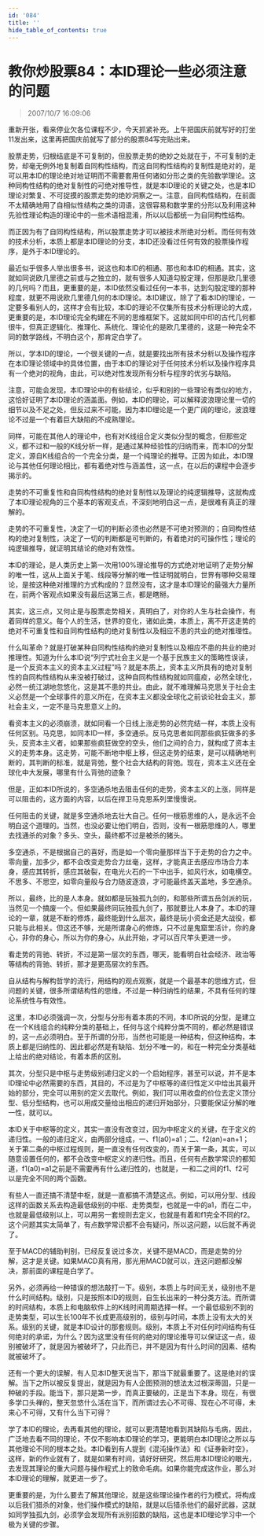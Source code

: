 ```yaml
---
id: '084'
title: ''
hide_table_of_contents: true
---
```


# 教你炒股票84：本ID理论一些必须注意的问题

> 2007/10/7 16:09:06

<div style={{fontSize: '18px', fontWeight: 'normal'}}>

重新开张，看来停业欠各位课程不少，今天抓紧补充。上午把国庆前就写好的打坐11发出来，这里再把国庆前就写了部分的股票84写完贴出来。

股票走势，归根结底是不可复制的，但股票走势的绝妙之处就在于，不可复制的走势，却毫无例外地复制着自同构性结构，而这自同构性结构的复制性是绝对的，是可以用本ID的理论绝对地证明而不需要套用任何诸如分形之类的先验数学理论。这种同构性结构的绝对复制性的可绝对推导性，就是本ID理论的关键之处，也是本ID理论对繁复、不可捉摸的股票走势的绝妙洞察之一。注意，自同构性结构，在前面不太精确地用了自相似性结构之类的词语，这很容易和数学里的分形以及利用这种先验性理论构造的理论中的一些术语相混淆，所以以后都统一为自同构性结构。

而正因为有了自同构性结构，所以股票走势才可以被技术所绝对分析。而任何有效的技术分析，本质上都是本ID理论的分支，本ID还没看过任何有效的股票操作程序，是外于本ID理论的。

最近似乎很多人举出很多书，说这也和本ID的相通、那也和本ID的相通。其实，这就如同说欧几里德之前或与之独立的，就有很多人知道勾股定理，但那是欧几里德的几何吗？而且，更重要的是，本ID依然没看过任何一本书，达到勾股定理的那种程度，就更不用说欧几里德几何的本ID理论。本ID建议，除了了看本ID的理论，一定要多看别人的，这样才会有比较，本ID的理论不仅集所有技术分析理论的大成，更重要的是，本ID理论完全构建在不同的思维框架下。这就如同中印的古代几何都很牛，但真正逻辑化、推理化、系统化、理论化的是欧几里德的，这是一种完全不同的数学路线，不明白这个，那肯定白学了。

所以，学本ID的理论，一个很关键的一点，就是要找出所有技术分析以及操作程序在本ID理论领域中的具体位置，由于本ID的理论对于任何技术分析以及操作程序具有一个绝对的视角，由此，可以绝对性发现所有分析与程序的优劣与缺陷。

注意，可能会发现，本ID理论中的有些结论，似乎和别的一些理论有类似的地方，这恰好证明了本ID理论的涵盖面。例如，本ID的理论，可以解释波浪理论里一切的细节以及不足之处，但反过来不可能，因为本ID理论是一个更广阔的理论，波浪理论不过是一个有着巨大缺陷的不成熟理论。

同样，可能在其他人的理论中，也有对K线组合定义类似分型的概念，但那些定义，都不过和一般的K线分析一样，是通过某种经验性的归纳而来，而本ID的分型定义，源自K线组合的一个完全分类，是一个纯理论的推导。正因为如此，本ID理论与其他任何理论相比，都有着绝对性与涵盖性，这一点，在以后的课程中会逐步揭示的。

走势的不可重复性和自同构性结构的绝对复制性以及理论的纯逻辑推导，这就构成了本ID理论视角的三个基本的客观支点，不深刻地明白这一点，是很难有真正的理解的。

走势的不可重复性，决定了一切的判断必须也必然是不可绝对预测的；自同构性结构的绝对复制性，决定了一切的判断都是可判断的，有着绝对的可操作性；理论的纯逻辑推导，就证明其结论的绝对有效性。

本ID的理论，是人类历史上第一次用100%理论推导的方式绝对地证明了走势分解的唯一性，这从上面关于笔、线段等分解的唯一性证明就明白，世界有哪种交易理论，是按这种绝对推理的方式构成的？显然没有，这才是本ID理论的最强大力量所在，前两个客观点如果没有最后这第三点，都是瞎掰。

其实，这三点，又何止是与股票走势相关，真明白了，对你的人生与社会操作，有着同样的意义。每个人的生活，世界的变化，诸如此类，本质上，离不开这走势的绝对不可重复性和自同构性结构的绝对复制性以及相应不患的共业的绝对推理性。

什么叫革命？就是打破某种自同构性结构的绝对复制性以及相应不患的共业的绝对推理性。知道为什么本ID说“列宁式社会主义是一个基于民族主义的策略性误读，是一个反资本主义的资本主义过程”吗？就是本质上，资本主义所具有的绝对复制性的自同构性结构从来没被打破过，这种自同构性结构就如同瘟疫，必然全球化，必然一统江湖地忽悠化，这是其不患的共业。由此，就不难理解马克思关于社会主义必然是一个全球事件的意义所在，在资本主义都没全球化之前谈论社会主义，那社会主义，一定不是马克思意义上的。

看资本主义的必须崩溃，就如同看一个日线上涨走势的必然完结一样，本质上没有任何区别。马克思，如同本ID一样，多空通杀。反马克思者如同那些疯狂做多的多头，反资本主义者，如果那些疯狂做空的空头，他们之间的合力，就构成了资本主义的走势本身。这走势，可能不断地中枢上移，但这走势的结束，是可以精确地判断的，其判断的标准，就是背弛，整个社会大结构的背弛。现在，资本主义还在全球化中大发展，哪里有什么背弛的迹象？

但是，正如本ID所说的，多空通杀地去阻击任何的走势，资本主义的上涨，同样是可以阻击的，这方面的内容，以后在捍卫马克思系列里慢慢说。

任何阻击的关键，就是多空通杀地去壮大自己。任何一根筋思维的人，是永远不会明白这个道理的。当然，也没必要让他们明白，否则，没有一根筋思维的人，哪里去找通杀的对象？多头、空头，最终都不过是被杀的猪头。

多空通杀，不是根据自己的喜好，而是如一个零向量那样当下于走势的合力之中。零向量，加多少，都不会改变走势合力丝毫，这样，才能真正去感应市场合力本身，感应其转折，感应其破裂，在电光火石的一下中出手，如风行水，如电横空。不思多、不思空，如零向量般与合力随波逐浪，才可能最终盖天盖地，多空通杀。

所以，最终，比的是人本身。就如都是玩独孤九剑的，和那些所谓五岳剑派的玩，当然见一个搞废一个。但如果最终同玩独孤九剑了，那就要比人本身了。本ID的理论的一章，就是不断的修炼，最终能到什么层次，最终是玩小资金还是大战役，都只能与此相关。但这还不够，光是所谓身心的修炼，只不过是鬼窟里活计，你的身心，非你的身心，所以为你的身心，从此开始，才可以百尺竿头更进一步。

看走势的背驰、转折，不过是第一层次的东西，哪天，能看明白社会经济、政治等等结构的背驰、转折，那才是更高层次的东西。

自从结构与解构哲学的流行，用结构的观点观察，就是一个最基本的思维方式，但问题的关键，很多所谓结构性的思维，不过是一种归纳性的结果，不具有任何的理论系统性与有效性。

这里，本ID必须强调一次，分型与分形有着本质的不同，本ID所说的分型，是建立在一个K线组合的纯粹分类的基础上，任何与这个纯粹分类不同的，都必然是错误的，这一点必须明白。至于所谓的分形，当然也可能是一种结构，但这种结构，本质上都是归纳性的、因此都必然是有缺陷、划分不唯一的，和在一种完全分类基础上给出的绝对结论，有着本质的区别。

其次，分型只是中枢与走势级别递归定义的一个启始程序，甚至可以说，并不是本ID理论中必然需要的东西，其目的，不过是为了中枢等的递归性定义中给出其最开始的部分，完全可以用别的定义去取代。例如，我们可以用收盘的价位去定义顶分型、低分型结构，也可以用成交量给出相应的递归开始部分，只要能保证分解的唯一性，就可以。

本ID关于中枢等的定义，其实一直没有改变过，因为中枢定义的关键，在于定义的递归性。一般的递归定义，由两部分组成，一、f1(a0)=a1；二、f2(an)=an+1；关于第二条的中枢过程规则，是一直没有任何改变的，而关于第一条，其实，可以随意设置任何的，都不会改变中枢定义的递归性。而且，任何有点数学常识的都知道，f1(a0)=a1之前是不需要再有什么递归性的，也就是，一和二之间的f1、f2可以是完全不同的两个函数。

有些人一直还搞不清楚中枢，就是一直都搞不清楚这点。例如，可以用分型、线段这样的函数关系去构造最低级别的中枢、走势类型，也就是一中的a1，而在二中，也就是最低级别以上，可以用另一套规则去定义，也就是有着和f1完全不同的f2。这个问题其实太简单了，有点数学常识都不会有疑问，所以这问题，以后就不再说了。

至于MACD的辅助判别，已经反复说过多次，关键不是MACD，而是走势的分解，这才是关键。如果MACD真有用，那光用MACD就可以，连这问题都没解决，那前面的课程是白学了。

另外，必须再给一种错误的想法敲打一下。级别，本质上与时间无关，级别也不是什么时间结构。级别，只是按照本ID的规则，自生长出来的一种分类方法。而所谓的时间结构，本质上和电脑软件上的K线时间周期选择一样。一个最低级别不到的走势类型，可以生长100年不长成更高级别的，级别与时间，本质上没有太大的关系。级别的关键，就是本ID设计的那套规则。级别，本质上不对任何时间结构有任何绝对的承诺，为什么？因为这里没有任何的绝对的理论推导可以保证这一点，级别被破坏了，就是因为被破坏了，只此而已，并不是因为有什么时间的因素、结构就被破坏了。

还有一个更大的误解，有人见本ID整天说当下，那当下就最重要了。这是绝对的误解。当下之所以被反复提出，就是因为有人企图预测的想法太过根深蒂固，只是一种破的手段。能当下，那只是第一步，而真正要破的，正是当下本身。现在，有很多学口头禅的，整天忽悠什么活在当下，而所谓过去心不可得、现在心不可得，未来心不可得，又有什么当下可得？

学了本ID的理论，去再看其他的理论，就可以更清楚地看到其缺陷与毛病，因此，广泛地去看不同的理论，不仅不影响本ID理论的学习，更能明白本ID理论之所以与其他理论不同的根本之处。本ID看到有人提到《混沌操作法》和《证券新时空》，这样，新的作业就有了，就是如果有时间，请好好研究，然后用本ID理论的眼光，去发现其理论的重大问题与操作程式上的致命毛病。如果你能完成这作业，那么对本ID理论的理解，就更进一步了。

更重要的是，为什么要去了解其他理论，就是这些理论操作者的行为模式，将构成以后我们猎杀的对象，他们操作模式的缺陷，就是以后猎杀他们的最好武器，这就如同学独孤九剑，必须学会发现所有派别招数的缺陷，这也是本ID理论学习中一个极为关键的步骤。

</div>